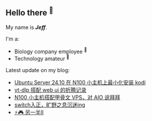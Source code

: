 ## Hello there <sup>👋</sup>  

My name is **_Jeff_**.  

I'm a:  

- Biology company employee <sup>🧬</sup>   
- Technology amateur <sup>📱</sup>    

Latest update on my blog:
  
- [Ubuntu Server 24.10 在 N100 小主机上最小化安装 kodi](https://blog.zzbd.org/kodi-ubuntu/) 
- [yt-dlp 搭配 web ui 的折腾记录](https://blog.zzbd.org/yt-dlp/) 
- [N100 小主机搭配甲骨文 VPS，对 AIO 说拜拜](https://blog.zzbd.org/mini-host-n100/) 
- [switch入正，旷野之息沉迷ing](https://blog.zzbd.org/switch-zelda/) 
- [⚡🎮 另一半Ⅱ](https://blog.zzbd.org/game-the-other-half2/) 
